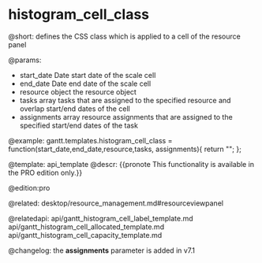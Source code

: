 histogram_cell_class
=============

@short:
	defines the CSS class which is applied to a cell of the resource panel

@params:
- start_date	Date		start date of the scale cell  
- end_date		Date		end date of the scale cell
- resource		object	 	the resource object
- tasks			array		tasks that are assigned to the specified resource and overlap start/end dates of the cell
- assignments	array		resource assignments that are assigned to the specified start/end dates of the task

@example:
gantt.templates.histogram_cell_class = function(start_date,end_date,resource,tasks,
    assignments){
    return "";
};

@template:	api_template
@descr:
{{pronote This functionality is available in the PRO edition only.}}

@edition:pro

@related: desktop/resource_management.md#resourceviewpanel

@relatedapi:
api/gantt_histogram_cell_label_template.md
api/gantt_histogram_cell_allocated_template.md
api/gantt_histogram_cell_capacity_template.md

@changelog: the **assignments** parameter is added in v7.1